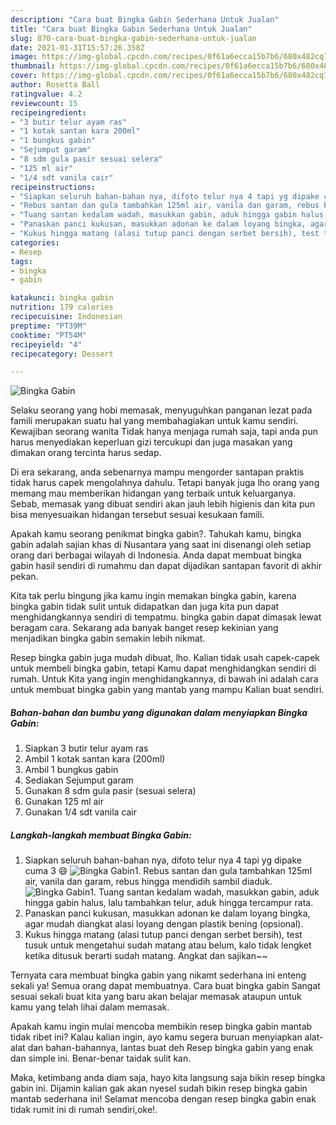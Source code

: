 ```yaml
---
description: "Cara buat Bingka Gabin Sederhana Untuk Jualan"
title: "Cara buat Bingka Gabin Sederhana Untuk Jualan"
slug: 870-cara-buat-bingka-gabin-sederhana-untuk-jualan
date: 2021-01-31T15:57:26.358Z
image: https://img-global.cpcdn.com/recipes/0f61a6ecca15b7b6/680x482cq70/bingka-gabin-foto-resep-utama.jpg
thumbnail: https://img-global.cpcdn.com/recipes/0f61a6ecca15b7b6/680x482cq70/bingka-gabin-foto-resep-utama.jpg
cover: https://img-global.cpcdn.com/recipes/0f61a6ecca15b7b6/680x482cq70/bingka-gabin-foto-resep-utama.jpg
author: Rosetta Ball
ratingvalue: 4.2
reviewcount: 15
recipeingredient:
- "3 butir telur ayam ras"
- "1 kotak santan kara 200ml"
- "1 bungkus gabin"
- "Sejumput garam"
- "8 sdm gula pasir sesuai selera"
- "125 ml air"
- "1/4 sdt vanila cair"
recipeinstructions:
- "Siapkan seluruh bahan-bahan nya, difoto telur nya 4 tapi yg dipake cuma 3 😄"
- "Rebus santan dan gula tambahkan 125ml air, vanila dan garam, rebus hingga mendidih sambil diaduk."
- "Tuang santan kedalam wadah, masukkan gabin, aduk hingga gabin halus, lalu tambahkan telur, aduk hingga tercampur rata."
- "Panaskan panci kukusan, masukkan adonan ke dalam loyang bingka, agar mudah diangkat alasi loyang dengan plastik bening (opsional)."
- "Kukus hingga matang (alasi tutup panci dengan serbet bersih), test tusuk untuk mengetahui sudah matang atau belum, kalo tidak lengket ketika ditusuk berarti sudah matang. Angkat dan sajikan~~"
categories:
- Resep
tags:
- bingka
- gabin

katakunci: bingka gabin 
nutrition: 179 calories
recipecuisine: Indonesian
preptime: "PT39M"
cooktime: "PT54M"
recipeyield: "4"
recipecategory: Dessert

---
```



![Bingka Gabin](https://img-global.cpcdn.com/recipes/0f61a6ecca15b7b6/680x482cq70/bingka-gabin-foto-resep-utama.jpg)

Selaku seorang yang hobi memasak, menyuguhkan panganan lezat pada famili merupakan suatu hal yang membahagiakan untuk kamu sendiri. Kewajiban seorang  wanita Tidak hanya menjaga rumah saja, tapi anda pun harus menyediakan keperluan gizi tercukupi dan juga masakan yang dimakan orang tercinta harus sedap.

Di era  sekarang, anda sebenarnya mampu mengorder santapan praktis tidak harus capek mengolahnya dahulu. Tetapi banyak juga lho orang yang memang mau memberikan hidangan yang terbaik untuk keluarganya. Sebab, memasak yang dibuat sendiri akan jauh lebih higienis dan kita pun bisa menyesuaikan hidangan tersebut sesuai kesukaan famili. 



Apakah kamu seorang penikmat bingka gabin?. Tahukah kamu, bingka gabin adalah sajian khas di Nusantara yang saat ini disenangi oleh setiap orang dari berbagai wilayah di Indonesia. Anda dapat membuat bingka gabin hasil sendiri di rumahmu dan dapat dijadikan santapan favorit di akhir pekan.

Kita tak perlu bingung jika kamu ingin memakan bingka gabin, karena bingka gabin tidak sulit untuk didapatkan dan juga kita pun dapat menghidangkannya sendiri di tempatmu. bingka gabin dapat dimasak lewat beragam cara. Sekarang ada banyak banget resep kekinian yang menjadikan bingka gabin semakin lebih nikmat.

Resep bingka gabin juga mudah dibuat, lho. Kalian tidak usah capek-capek untuk membeli bingka gabin, tetapi Kamu dapat menghidangkan sendiri di rumah. Untuk Kita yang ingin menghidangkannya, di bawah ini adalah cara untuk membuat bingka gabin yang mantab yang mampu Kalian buat sendiri.

<!--inarticleads1-->

##### Bahan-bahan dan bumbu yang digunakan dalam menyiapkan Bingka Gabin:

1. Siapkan 3 butir telur ayam ras
1. Ambil 1 kotak santan kara (200ml)
1. Ambil 1 bungkus gabin
1. Sediakan Sejumput garam
1. Gunakan 8 sdm gula pasir (sesuai selera)
1. Gunakan 125 ml air
1. Gunakan 1/4 sdt vanila cair




<!--inarticleads2-->

##### Langkah-langkah membuat Bingka Gabin:

1. Siapkan seluruh bahan-bahan nya, difoto telur nya 4 tapi yg dipake cuma 3 😄
<img src="https://img-global.cpcdn.com/steps/912a8dd6fe1253a4/160x128cq70/bingka-gabin-langkah-memasak-1-foto.jpg" alt="Bingka Gabin">1. Rebus santan dan gula tambahkan 125ml air, vanila dan garam, rebus hingga mendidih sambil diaduk.
<img src="https://img-global.cpcdn.com/steps/e468e37874a77f10/160x128cq70/bingka-gabin-langkah-memasak-2-foto.jpg" alt="Bingka Gabin">1. Tuang santan kedalam wadah, masukkan gabin, aduk hingga gabin halus, lalu tambahkan telur, aduk hingga tercampur rata.
1. Panaskan panci kukusan, masukkan adonan ke dalam loyang bingka, agar mudah diangkat alasi loyang dengan plastik bening (opsional).
1. Kukus hingga matang (alasi tutup panci dengan serbet bersih), test tusuk untuk mengetahui sudah matang atau belum, kalo tidak lengket ketika ditusuk berarti sudah matang. Angkat dan sajikan~~




Ternyata cara membuat bingka gabin yang nikamt sederhana ini enteng sekali ya! Semua orang dapat membuatnya. Cara buat bingka gabin Sangat sesuai sekali buat kita yang baru akan belajar memasak ataupun untuk kamu yang telah lihai dalam memasak.

Apakah kamu ingin mulai mencoba membikin resep bingka gabin mantab tidak ribet ini? Kalau kalian ingin, ayo kamu segera buruan menyiapkan alat-alat dan bahan-bahannya, lantas buat deh Resep bingka gabin yang enak dan simple ini. Benar-benar taidak sulit kan. 

Maka, ketimbang anda diam saja, hayo kita langsung saja bikin resep bingka gabin ini. Dijamin kalian gak akan nyesel sudah bikin resep bingka gabin mantab sederhana ini! Selamat mencoba dengan resep bingka gabin enak tidak rumit ini di rumah sendiri,oke!.

